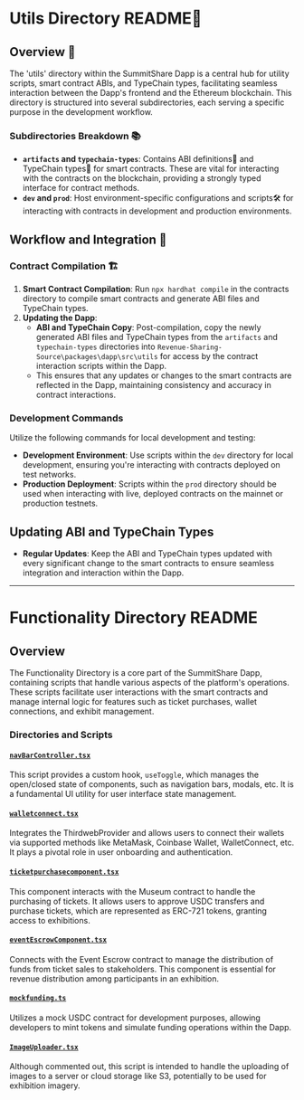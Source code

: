 # Utils Directory README📂

## Overview 🌟

The 'utils' directory within the SummitShare Dapp is a central hub for utility scripts, smart contract ABIs, and TypeChain types, facilitating seamless interaction between the Dapp's frontend and the Ethereum blockchain. This directory is structured into several subdirectories, each serving a specific purpose in the development workflow.

### Subdirectories Breakdown 📚

-  **`artifacts` and `typechain-types`**: Contains ABI definitions📄 and TypeChain types🧬 for smart contracts. These are vital for interacting with the contracts on the blockchain, providing a strongly typed interface for contract methods.
-  **`dev` and `prod`**: Host environment-specific configurations and scripts🛠️ for interacting with contracts in development and production environments.

## Workflow and Integration 🔄

### Contract Compilation 🏗️

1. **Smart Contract Compilation**: Run `npx hardhat compile` in the contracts directory to compile smart contracts and generate ABI files and TypeChain types.
2. **Updating the Dapp**:
   -  **ABI and TypeChain Copy**: Post-compilation, copy the newly generated ABI files and TypeChain types from the `artifacts` and `typechain-types` directories into `Revenue-Sharing-Source\packages\dapp\src\utils` for access by the contract interaction scripts within the Dapp.
   -  This ensures that any updates or changes to the smart contracts are reflected in the Dapp, maintaining consistency and accuracy in contract interactions.

### Development Commands

Utilize the following commands for local development and testing:

-  **Development Environment**: Use scripts within the `dev` directory for local development, ensuring you're interacting with contracts deployed on test networks.
-  **Production Deployment**: Scripts within the `prod` directory should be used when interacting with live, deployed contracts on the mainnet or production testnets.

## Updating ABI and TypeChain Types

-  **Regular Updates**: Keep the ABI and TypeChain types updated with every significant change to the smart contracts to ensure seamless integration and interaction within the Dapp.

---

# Functionality Directory README

## Overview

The Functionality Directory is a core part of the SummitShare Dapp, containing scripts that handle various aspects of the platform's operations. These scripts facilitate user interactions with the smart contracts and manage internal logic for features such as ticket purchases, wallet connections, and exhibit management.

### Directories and Scripts

#### [`navBarController.tsx`](https://github.com/bicos-io01/Revenue-Sharing-Source/blob/Central/packages/dapp/src/functonality/navBarController.tsx)

This script provides a custom hook, `useToggle`, which manages the open/closed state of components, such as navigation bars, modals, etc. It is a fundamental UI utility for user interface state management.

#### [`walletconnect.tsx`](https://github.com/bicos-io01/Revenue-Sharing-Source/blob/Central/packages/dapp/src/functonality/walletconnect.tsx)

Integrates the ThirdwebProvider and allows users to connect their wallets via supported methods like MetaMask, Coinbase Wallet, WalletConnect, etc. It plays a pivotal role in user onboarding and authentication.

#### [`ticketpurchasecomponent.tsx`](https://github.com/bicos-io01/Revenue-Sharing-Source/blob/Central/packages/dapp/src/functonality/ticketpurchasecomponent.tsx)

This component interacts with the Museum contract to handle the purchasing of tickets. It allows users to approve USDC transfers and purchase tickets, which are represented as ERC-721 tokens, granting access to exhibitions.

#### [`eventEscrowComponent.tsx`](https://github.com/bicos-io01/Revenue-Sharing-Source/blob/Central/packages/dapp/src/functonality/eventEscrowComponent.tsx)

Connects with the Event Escrow contract to manage the distribution of funds from ticket sales to stakeholders. This component is essential for revenue distribution among participants in an exhibition.

#### [`mockfunding.ts`](https://github.com/bicos-io01/Revenue-Sharing-Source/blob/Central/packages/dapp/src/functonality/mockfunding.ts)

Utilizes a mock USDC contract for development purposes, allowing developers to mint tokens and simulate funding operations within the Dapp.

#### [`ImageUploader.tsx`](https://github.com/bicos-io01/Revenue-Sharing-Source/blob/Central/packages/dapp/src/functonality/ImageUploader.tsx)

Although commented out, this script is intended to handle the uploading of images to a server or cloud storage like S3, potentially to be used for exhibition imagery.
